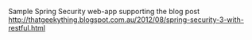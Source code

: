 Sample Spring Security web-app supporting the blog post http://thatgeekything.blogspot.com.au/2012/08/spring-security-3-with-restful.html
